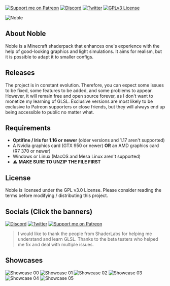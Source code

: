 [![Support me on Patreon](https://img.shields.io/endpoint.svg?url=https%3A%2F%2Fshieldsio-patreon.vercel.app%2Fapi%3Fusername%3DBelmu%26type%3Dpatrons&style=flat)](https://patreon.com/Belmu)
[![Discord](https://img.shields.io/discord/804772139344461834.svg?logo=discord&logoColor=white&logoWidth=20&labelColor=7289DA&label=Discord)](https://discord.gg/jjRrhpkH9e)
[![Twitter](https://img.shields.io/twitter/follow/Belmu_?color=dark&label=Follow&logoColor=dark)](https://twitter.com/Belmu_)
[![GPLv3 License](https://img.shields.io/badge/License-GPLv3-blue.svg)](http://perso.crans.org/besson/LICENSE.html)

![Noble](https://i.imgur.com/iVN9uCE.png)

## About Noble
Noble is a Minecraft shaderpack that enhances one's experience with the help of good-looking graphics and light simulations.
It aims for realism, but it is possible to adapt it to smaller configs.

## Releases
The project is in constant evolution. Therefore, you can expect some issues to be fixed,
some features to be added, and some problems to appear. However, it will remain free and
open source forever, as I don't want to monetize my learning of GLSL. Exclusive versions are most
likely to be exclusive to Patreon supporters or close friends, but they will always end up
being accessible to public no matter what.

## Requirements
* **Optifine / Iris for 1.16 or newer** (older versions and 1.17 aren't supported)
* A Nvidia graphics card (GTX 950 or newer) **OR**  an AMD graphics card (R7 370 or newer)
* Windows or Linux (MacOS and Mesa Linux aren't supported)
* ⚠️ **MAKE SURE TO UNZIP THE FILE FIRST**

## License
Noble is licensed under the GPL v3.0 License. Please consider reading the terms before modifying / distributing this project.

## Socials (Click the banners)
[![Discord](https://i.imgur.com/3shUTJu.png)](https://discord.gg/jjRrhpkH9e)
[![Twitter](https://i.imgur.com/z0Nqa6n.png)](https://twitter.com/Belmu_)
[![Support me on Patreon](https://i.imgur.com/ZTO3EGk.png)](https://patreon.com/Belmu)

> I would like to thank the people from ShaderLabs for helping me understand and learn GLSL.
> Thanks to the beta testers who helped me fix and deal with multiple issues.

## Showcases
![Showcase 00](https://i.imgur.com/jD8XyOf.png)
![Showcase 01](https://i.imgur.com/6ZhEyYW.png)
![Showcase 02](https://i.imgur.com/5IE0iPD.png)
![Showcase 03](https://i.imgur.com/EyxxpKi.png)
![Showcase 04](https://i.imgur.com/hzjM5m4.png)
![Showcase 05](https://i.imgur.com/A9LJIGB.png)
